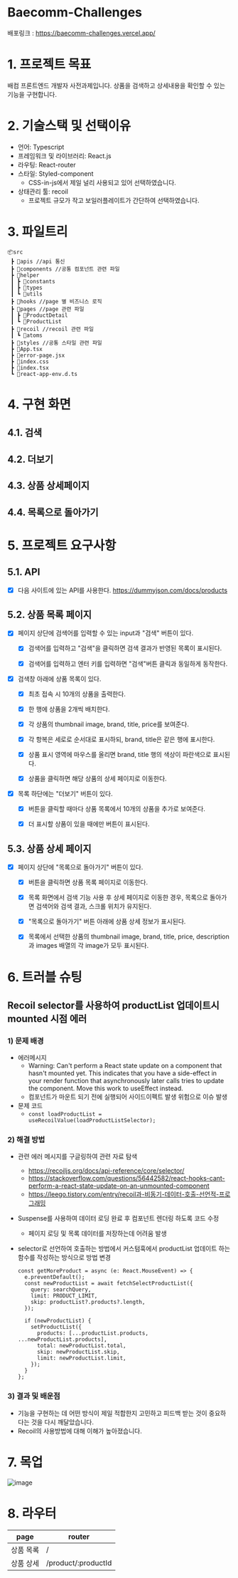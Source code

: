 # Baecomm-Challenges

배포링크 : https://baecomm-challenges.vercel.app/

# 1. 프로젝트 목표

배컴 프론트엔드 개발자 사전과제입니다.
상품을 검색하고 상세내용을 확인할 수 있는 기능을 구현합니다.

# 2. 기술스택 및 선택이유

- 언어: Typescript
- 프레임워크 및 라이브러리: React.js
- 라우팅: React-router
- 스타일: Styled-component
  - CSS-in-js에서 제일 널리 사용되고 있어 선택하였습니다.
- 상태관리 툴: recoil
  - 프로젝트 규모가 작고 보일러플레이트가 간단하여 선택하였습니다.

# 3. 파일트리

```
📦src
 ┣ 📂apis //api 통신
 ┣ 📂components //공통 컴포넌트 관련 파일
 ┣ 📂helper
 ┃ ┣ 📂constants
 ┃ ┣ 📂types
 ┃ ┗ 📂utils
 ┣ 📂hooks //page 별 비즈니스 로직
 ┣ 📂pages //page 관련 파일
 ┃ ┣ 📂ProductDetail
 ┃ ┗ 📂ProductList
 ┣ 📂recoil //recoil 관련 파일
 ┃ ┗ 📂atoms
 ┣ 📂styles //공통 스타일 관련 파일
 ┣ 📜App.tsx
 ┣ 📜error-page.jsx
 ┣ 📜index.css
 ┣ 📜index.tsx
 ┗ 📜react-app-env.d.ts
```

# 4. 구현 화면

## 4.1. 검색

## 4.2. 더보기

## 4.3. 상품 상세페이지

## 4.4. 목록으로 돌아가기

# 5. 프로젝트 요구사항

## 5.1. API

- [x] 다음 사이트에 있는 API를 사용한다. https://dummyjson.com/docs/products

## 5.2. 상품 목록 페이지

- [x] 페이지 상단에 검색어를 입력할 수 있는 input과 "검색" 버튼이 있다.

  - [x] 검색어를 입력하고 "검색"을 클릭하면 검색 결과가 반영된 목록이 표시된다.

  - [x] 검색어를 입력하고 엔터 키를 입력하면 "검색"버튼 클릭과 동일하게 동작한다.

- [x] 검색창 아래에 상품 목록이 있다.

  - [x] 최초 접속 시 10개의 상품을 출력한다.

  - [x] 한 행에 상품을 2개씩 배치한다.

  - [x] 각 상품의 thumbnail image, brand, title, price를 보여준다.

  - [x] 각 항복은 세로로 순서대로 표시하되, brand, title은 같은 행에 표시한다.

  - [x] 상품 표시 영역에 마우스를 올리면 brand, title 행의 색상이 파란색으로 표시된다.

  - [x] 상품을 클릭하면 해당 상품의 상세 페이지로 이동한다.

- [x] 목록 하단에는 "더보기" 버튼이 있다.

  - [x] 버튼을 클릭할 때마다 상품 목록에서 10개의 상품을 추가로 보여준다.

  - [x] 더 표시할 상품이 있을 때에만 버튼이 표시된다.

## 5.3. 상품 상세 페이지

- [x] 페이지 상단에 "목록으로 돌아가기" 버튼이 있다.

  - [x] 버튼을 클릭하면 상품 목록 페이지로 이동한다.

  - [x] 목록 화면에서 검색 기능 사용 후 상세 페이지로 이동한 경우, 목록으로 돌아가면 검색어와 검색 결과, 스크롤 위치가 유지된다.

  - [x] "목록으로 돌아가기" 버튼 아래에 상품 상세 정보가 표시된다.

  - [x] 목록에서 선택한 상품의 thumbnail image, brand, title, price, description과 images 배열의 각 image가 모두 표시된다.

# 6. 트러블 슈팅

## Recoil selector를 사용하여 productList 업데이트시 mounted 시점 에러

### 1) 문제 배경

- 에러메시지
  - Warning: Can't perform a React state update on a component that hasn't mounted yet. This indicates that you have a side-effect in your render function that asynchronously later calls tries to update the component. Move this work to useEffect instead.
  - 컴포넌트가 마운트 되기 전에 실행되어 사이드이펙트 발생 위험으로 이슈 발생
- 문제 코드
  - `const loadProductList = useRecoilValue(loadProductListSelector);`

### 2) 해결 방법

- 관련 에러 메시지를 구글링하여 관련 자료 탐색
  - https://recoiljs.org/docs/api-reference/core/selector/
  - https://stackoverflow.com/questions/56442582/react-hooks-cant-perform-a-react-state-update-on-an-unmounted-component
  - https://leego.tistory.com/entry/recoil과-비동기-데이터-호출-선언적-프로그래밍
- Suspense를 사용하여 데이터 로딩 완료 후 컴포넌트 렌더링 하도록 코드 수정
  - 페이지 로딩 및 목록 데이터를 저장하는데 어려움 발생
- selector로 선언하여 호출하는 방법에서 커스텀훅에서 productList 업데이트 하는 함수를 작성하는 방식으로 방법 변경

  ```
  const getMoreProduct = async (e: React.MouseEvent) => {
    e.preventDefault();
    const newProductList = await fetchSelectProductList({
      query: searchQuery,
      limit: PRODUCT_LIMIT,
      skip: productList?.products?.length,
    });

    if (newProductList) {
      setProductList({
        products: [...productList.products, ...newProductList.products],
        total: newProductList.total,
        skip: newProductList.skip,
        limit: newProductList.limit,
      });
    }
  };
  ```

### 3) 결과 및 배운점

- 기능을 구현하는 데 어떤 방식이 제일 적합한지 고민하고 피드백 받는 것이 중요하다는 것을 다시 깨달았습니다.
- Recoil의 사용방법에 대해 이해가 높아졌습니다.

# 7. 목업

![image](https://github.com/minkyeongJ/Baecomm-Challenges/assets/67677374/023ca380-44db-4439-948b-b1004c30b061)

# 8. 라우터

| page      | router              |
| --------- | ------------------- |
| 상품 목록 | /                   |
| 상품 상세 | /product/:productId |
